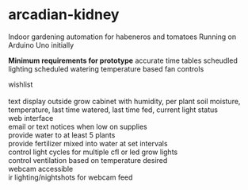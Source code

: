 # arcadian-kidney
Indoor gardening automation for habeneros and tomatoes
Running on Arduino Uno initially

<B>Minimum requirements for prototype</B>
accurate time tables
scheudled lighting
scheduled watering
temperature based fan controls



wishlist<br>
<br>text display outside grow cabinet with humidity, per plant soil moisture, temperature, last time watered, last time fed, current light status
<br>web interface
<br>email or text notices when low on supplies
<br>provide water to at least 5 plants
<br>provide fertilizer mixed into water at set intervals
<br>control light cycles for multiple cfl or led grow lights
<br>control ventilation based on temperature desired
<br>webcam accessible
<br>ir lighting/nightshots for webcam feed
<br>
<br>
